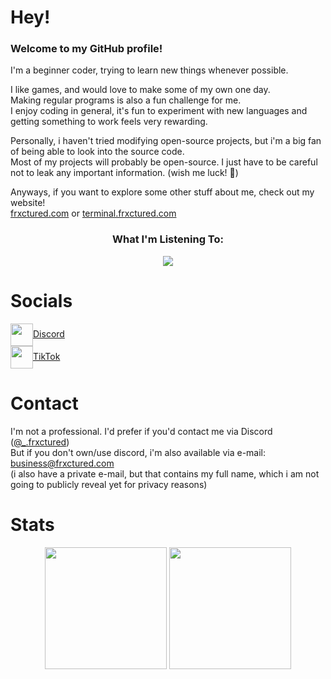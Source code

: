 # Hey!
### Welcome to my GitHub profile!  

I'm a beginner coder, trying to learn new things whenever possible.  

I like games, and would love to make some of my own one day.  
Making regular programs is also a fun challenge for me.  
I enjoy coding in general, it's fun to experiment with new languages and getting something to work feels very rewarding.

Personally, i haven't tried modifying open-source projects, but i'm a big fan of being able to look into the source code.  
Most of my projects will probably be open-source. I just have to be careful not to leak any important information. (wish me luck! 🙏)

Anyways, if you want to explore some other stuff about me, check out my website!  
[frxctured.com](https://frxctured.com) or
[terminal.frxctured.com](https://terminal.frxctured.com)
<br>  
<div align="center">
  <h3>What I'm Listening To:</h3>
  <a href="https://github.com/kittinan/spotify-github-profile">
    <img src="https://spotify-github-profile.kittinanx.com/api/view?uid=3qoysh31vk87wgh4j789k5djd&cover_image=true&theme=natemoo-re&show_offline=false&background_color=000000&interchange=true&bar_color=634eb1&bar_color_cover=false" />
  </a>
</div>


# Socials
<a href="https://discordapp.com/users/627195082499555348">
	<img align="center" height="36" src="https://static.vecteezy.com/system/resources/previews/018/930/718/original/discord-logo-discord-icon-transparent-free-png.png" />Discord
</a>  <br>
<a href="https://tiktok.com/@_.frxctured">
	<img align="center" height="36" src="https://pngimg.com/uploads/tiktok/tiktok_PNG1.png" />TikTok
</a>

# Contact
I'm not a professional. I'd prefer if you'd contact me via Discord ([@_.frxctured](https://discordapp.com/users/627195082499555348))  
But if you don't own/use discord, i'm also available via e-mail: business@frxctured.com  
(i also have a private e-mail, but that contains my full name, which i am not going to publicly reveal yet for privacy reasons)

# Stats
<p align="center">
	<img src="https://github-readme-stats.vercel.app/api?username=Frxctured&show_icons=true&theme=omni&hide_border=true" height="195px"/>
	<img src="https://github-readme-stats.vercel.app/api/top-langs/?username=Frxctured&layout=donut&langs_count=5&theme=omni&hide_border=true" height="195px"/>
</p>
<br>
<p align="center">
	<img src="https://komarev.com/ghpvc/?username=Frxctured&style=for-the-badge&color=FF72C6" alt="" />
</p>

